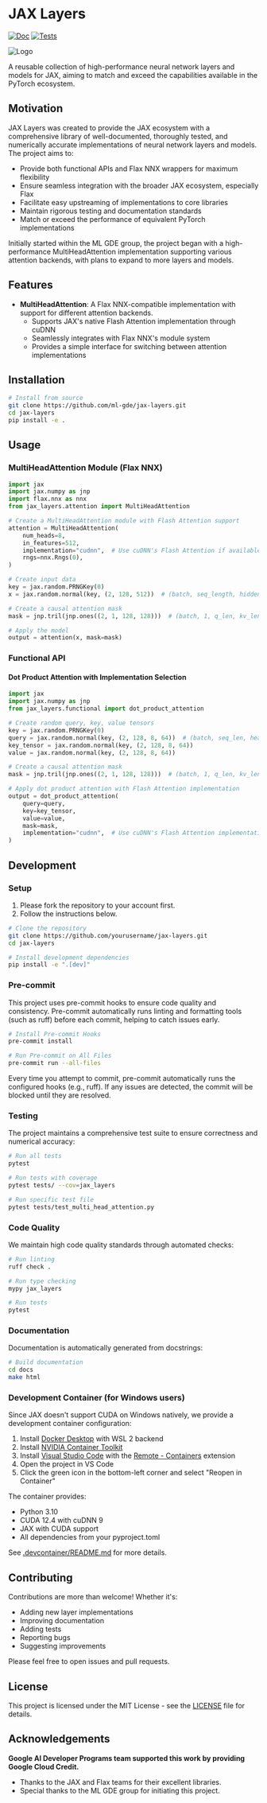 # JAX Layers

[![Doc](https://github.com/ml-gde/jax-layers/actions/workflows/docs.yml/badge.svg)](https://github.com/ml-gde/jax-layers/actions/workflows/docs.yml)
[![Tests](https://github.com/ml-gde/jax-layers/actions/workflows/tests.yml/badge.svg)](https://github.com/ml-gde/jax-layers/actions/workflows/tests.yml)

![Logo](./assets/logo.jpg)

A reusable collection of high-performance neural network layers and models for JAX, aiming to match and exceed the capabilities available in the PyTorch ecosystem.

## Motivation

JAX Layers was created to provide the JAX ecosystem with a comprehensive library of well-documented, thoroughly tested, and numerically accurate implementations of neural network layers and models. The project aims to:

- Provide both functional APIs and Flax NNX wrappers for maximum flexibility
- Ensure seamless integration with the broader JAX ecosystem, especially Flax
- Facilitate easy upstreaming of implementations to core libraries
- Maintain rigorous testing and documentation standards
- Match or exceed the performance of equivalent PyTorch implementations

Initially started within the ML GDE group, the project began with a high-performance MultiHeadAttention implementation supporting various attention backends, with plans to expand to more layers and models.

## Features

- **MultiHeadAttention**: A Flax NNX-compatible implementation with support for different attention backends.
  - Supports JAX's native Flash Attention implementation through cuDNN
  - Seamlessly integrates with Flax NNX's module system
  - Provides a simple interface for switching between attention implementations

## Installation

```bash
# Install from source
git clone https://github.com/ml-gde/jax-layers.git
cd jax-layers
pip install -e .
```

## Usage

### MultiHeadAttention Module (Flax NNX)

```python
import jax
import jax.numpy as jnp
import flax.nnx as nnx
from jax_layers.attention import MultiHeadAttention

# Create a MultiHeadAttention module with Flash Attention support
attention = MultiHeadAttention(
    num_heads=8,
    in_features=512,
    implementation="cudnn",  # Use cuDNN's Flash Attention if available
    rngs=nnx.Rngs(0),
)

# Create input data
key = jax.random.PRNGKey(0)
x = jax.random.normal(key, (2, 128, 512))  # (batch, seq_length, hidden_dim)

# Create a causal attention mask
mask = jnp.tril(jnp.ones((2, 1, 128, 128)))  # (batch, 1, q_len, kv_len)

# Apply the model
output = attention(x, mask=mask)
```

### Functional API

#### Dot Product Attention with Implementation Selection

```python
import jax
import jax.numpy as jnp
from jax_layers.functional import dot_product_attention

# Create random query, key, value tensors
key = jax.random.PRNGKey(0)
query = jax.random.normal(key, (2, 128, 8, 64))  # (batch, seq_len, heads, head_dim)
key_tensor = jax.random.normal(key, (2, 128, 8, 64))
value = jax.random.normal(key, (2, 128, 8, 64))

# Create a causal attention mask
mask = jnp.tril(jnp.ones((2, 1, 128, 128)))  # (batch, 1, q_len, kv_len)

# Apply dot product attention with Flash Attention implementation
output = dot_product_attention(
    query=query,
    key=key_tensor,
    value=value,
    mask=mask,
    implementation="cudnn",  # Use cuDNN's Flash Attention implementation
)
```

## Development

### Setup

1. Please fork the repository to your account first.
2. Follow the instructions below.

```bash
# Clone the repository
git clone https://github.com/yourusername/jax-layers.git
cd jax-layers

# Install development dependencies
pip install -e ".[dev]"
```

### Pre-commit

This project uses pre-commit hooks to ensure code quality and consistency. Pre-commit automatically runs linting and formatting tools (such as ruff) before each commit, helping to catch issues early.

```bash
# Install Pre-commit Hooks
pre-commit install

# Run Pre-commit on All Files
pre-commit run --all-files
```

Every time you attempt to commit, pre-commit automatically runs the configured hooks (e.g., ruff). If any issues are detected, the commit will be blocked until they are resolved.

### Testing

The project maintains a comprehensive test suite to ensure correctness and numerical accuracy:

```bash
# Run all tests
pytest

# Run tests with coverage
pytest tests/ --cov=jax_layers

# Run specific test file
pytest tests/test_multi_head_attention.py
```

### Code Quality

We maintain high code quality standards through automated checks:

```bash
# Run linting
ruff check .

# Run type checking
mypy jax_layers

# Run tests
pytest
```

### Documentation

Documentation is automatically generated from docstrings:

```bash
# Build documentation
cd docs
make html
```

### Development Container (for Windows users)

Since JAX doesn't support CUDA on Windows natively, we provide a development container configuration:

1. Install [Docker Desktop](https://www.docker.com/products/docker-desktop/) with WSL 2 backend
2. Install [NVIDIA Container Toolkit](https://docs.nvidia.com/datacenter/cloud-native/container-toolkit/install-guide.html)
3. Install [Visual Studio Code](https://code.visualstudio.com/) with the [Remote - Containers](https://marketplace.visualstudio.com/items?itemName=ms-vscode-remote.remote-containers) extension
4. Open the project in VS Code
5. Click the green icon in the bottom-left corner and select "Reopen in Container"

The container provides:

- Python 3.10
- CUDA 12.4 with cuDNN 9
- JAX with CUDA support
- All dependencies from your pyproject.toml

See [.devcontainer/README.md](.devcontainer/README.md) for more details.

## Contributing

Contributions are more than welcome! Whether it's:

- Adding new layer implementations
- Improving documentation
- Adding tests
- Reporting bugs
- Suggesting improvements

Please feel free to open issues and pull requests.

## License

This project is licensed under the MIT License - see the [LICENSE](LICENSE) file for details.

## Acknowledgements

**Google AI Developer Programs team supported this work by providing Google Cloud Credit.**

- Thanks to the JAX and Flax teams for their excellent libraries.
- Special thanks to the ML GDE group for initiating this project.
